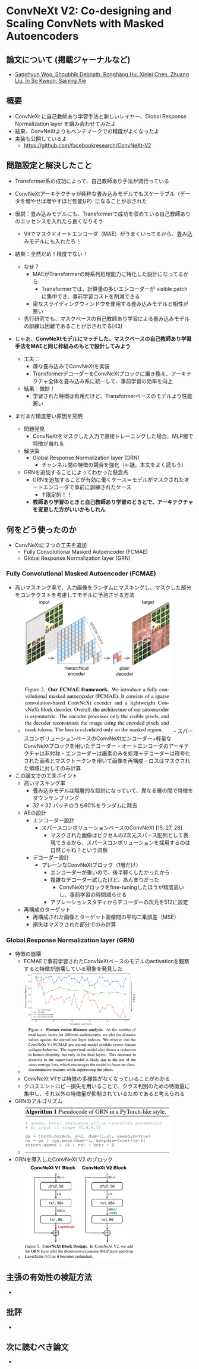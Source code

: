 # ConvNeXt V2: Co-designing and Scaling ConvNets with Masked Autoencoders

## 論文について (掲載ジャーナルなど)
- [Sanghyun Woo, Shoubhik Debnath, Ronghang Hu, Xinlei Chen, Zhuang Liu, In So Kweon, Saining Xie](https://arxiv.org/abs/2301.00808)

## 概要
- ConvNeXt に自己教師あり学習手法と新しいレイヤー、Global Response Normalization layer を組み合わせてみたよ
- 結果、ConvNeXtよりもベンチマークでの精度がよくなったよ
- 実装も公開しているよ
    - https://github.com/facebookresearch/ConvNeXt-V2


## 問題設定と解決したこと
- Transformer系の成功によって、自己教師あり手法が流行っている
- ConvNeXtアーキテクチャが純粋な畳み込みモデルでもスケーラブル（データを増やせば増やすほど性能UP）になることが示された

- 仮説：畳み込みモデルにも、Transformerで成功を収めている自己教師ありのエッセンスを入れたら良くなりそう
    - Vitでマスクドオートエンコーダ（MAE）がうまくいってるから、畳み込みモデルにも入れたろ！
- 結果：全然だめ！精度でない！
  - なぜ？
    - MAEがTransformerの時系列処理能力に特化した設計になってるから
      - Transformerでは、計算量の多いエンコーダーが visible patch に集中でき、事前学習コストを削減できる
    - 密なスライディングウィンドウを使用する畳み込みモデルと相性が悪い
  - 先行研究でも、マスクベースの自己教師あり学習による畳み込みモデルの訓練は困難であることが示されてる[43]

- じゃあ、**ConvNeXtモデルにマッチした、マスクベースの自己教師あり学習手法をMAEと同じ枠組みのもとで設計してみよう**
  - 工夫：
    - 疎な畳み込みでConvNeXtを実装
    - TransformerデコーダーをConvNeXtブロックに置き換え、アーキテクチャ全体を畳み込み系に統一して、事前学習の効率を向上
  - 結果：微妙！
    - 学習された特徴は有用だけど、Transformerベースのモデルより性能悪い

- まだまだ精度悪い原因を究明
  - 問題発見
    - ConvNeXtをマスクした入力で直接トレーニングした場合、MLP層で特徴が崩れる
  - 解決策
    - Global Response Normalization layer (GRN)
      - チャンネル間の特徴の競合を強化（←謎。本文をよく読もう）
  - GRNを追加することによってわかった懸念点
    - GRNを追加することが有効に働くケース＝モデルがマスクされたオートエンコーダで事前に訓練されたケース
      - ↑限定的！！
    - **教師あり学習のときと自己教師あり学習のときとで、アーキテクチャを変更した方がいいかもしれん**


## 何をどう使ったのか
- ConvNeXtに２つの工夫を追加
  - Fully Convolutional Masked Autoencoder (FCMAE)
  - Global Response Normalization layer (GRN)

### Fully Convolutional Masked Autoencoder (FCMAE)
- 高いマスキング率で、入力画像をランダムにマスキングし、マスクした部分をコンテクストを考慮してモデルに予測させる方法
  - <img src="picture/スクリーンショット 2023-05-23 230847.png" alt="Figure 2. FCMAE" style="zoom:40%;" />
    - スパースコンボリューションベースのConvNeXtエンコーダー+軽量なConvNeXtブロックを用いたデコーダー
      - オートエンコーダのアーキテクチャは非対称
    - エンコーダーは画素のみを処理＋デコーダーは符号化された画素とマスクトークンを用いて画像を再構成
    - ロスはマスクされた領域に対してのみ計算
- この論文での工夫ポイント
  - 高いマスキング率
    - 畳み込みモデルは階層的な設計になっていて、異なる層の間で特徴をダウンサンプリング
    - $32\times 32$ パッチのうち60%をランダムに除去
  - AEの設計
    - エンコーダー設計
      - スパースコンボリューションベースのConvNeXt [15, 27, 28]
        - マスクされた画像はピクセルの2次元スパース配列として表現できるから、スパースコンボリューションを採用するのは自然じゃね？という洞察
    - デコーダー設計
      - プレーンなConvNeXtブロック（1層だけ）
        - エンコーダーが重いので、後半軽くしたかったから
        - 複雑なデコーダー試したけど、あんまりだった
          - ConvNeXtブロックをfine-tuningしたほうが精度高いし、事前学習の時間減らせる
        - アブレーションスタディからデコーダーの次元を512に設定
  - 再構成のターゲット
    - 再構成された画像とターゲット画像間の平均二乗誤差（MSE）
    - 損失はマスクされた部分でのみ計算

### Global Response Normalization layer (GRN)
- 特徴の崩壊
  - FCMAEで事前学習されたConvNeXtベースのモデルのactivationを観察すると特徴が崩壊している現象を発見した
  - <img src="picture/スクリーンショット 2023-05-24 223901.png" alt="Figure 4. Feature cosine distance analysis" style="zoom:30%;" />
  - ConvNeXt V1では特徴の多様性がなくなっていることがわかる
  - クロスエントロピー損失を用いることで、クラス判別のための特徴量に集中し、それ以外の特徴量が抑制されているためであると考えられる
- GRNのアルゴリズム
  - <img src="picture/ConvNeXt_V2_Algorithm_1.png" alt="Algorithm 1. GRN" style="zoom:40%;" />
- GRNを導入したConvNeXt V2 のブロック
    - <img src="picture/ConvNeXt_V2_FIgure_5.png" alt="Figure 5. ConvNeXt Block Designs" style="zoom:30%;" />


## 主張の有効性の検証方法
-


## 批評
-


## 次に読むべき論文
-
